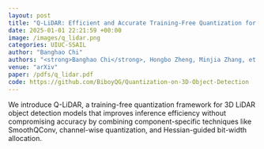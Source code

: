 ```yaml
---
layout: post
title: "Q-LiDAR: Efficient and Accurate Training-Free Quantization for Point Cloud 3D Object Detection Models"
date: 2025-01-01 22:21:59 +00:00
image: /images/q_lidar.png
categories: UIUC-SSAIL
author: "Banghao Chi"
authors: "<strong>Banghao Chi</strong>, Hongbo Zheng, Minjia Zhang, et. al."
venue: "arXiv"
paper: /pdfs/q_lidar.pdf
code: https://github.com/BiboyQG/Quantization-on-3D-Object-Detection
---
```


We introduce Q-LiDAR, a training-free quantization framework for 3D LiDAR object detection models that improves inference efficiency without compromising accuracy by combining component-specific techniques like SmoothQConv, channel-wise quantization, and Hessian-guided bit-width allocation.
